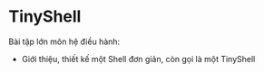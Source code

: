 # TinyShell
Bài tập lớn môn hệ điều hành:
-	Giới thiệu, thiết kế một Shell đơn giản, còn gọi là một TinyShell

